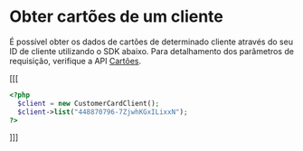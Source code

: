 # Obter cartões de um cliente

É possível obter os dados de cartões de determinado cliente através do seu ID de cliente utilizando o SDK abaixo. Para detalhamento dos parâmetros de requisição, verifique a API [Cartões](https://www.mercadopago[FAKER][URL][DOMAIN]/developers/pt/reference/cards/_customers_customer_id_cards/get).

[[[

```php
<?php
  $client = new CustomerCardClient();
  $client->list("448870796-7ZjwhKGxILixxN");
?>
```
]]]